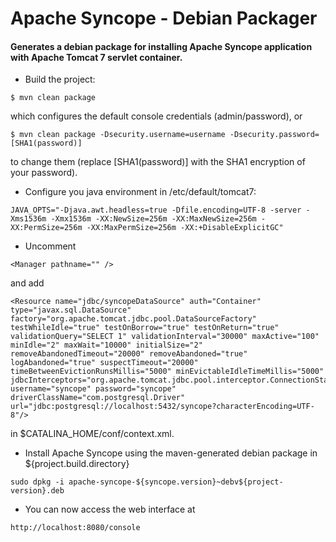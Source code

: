 Apache Syncope - Debian Packager
================================

#### Generates a debian package for installing Apache Syncope application with Apache Tomcat 7 servlet container.

* Build the project:
~~~
$ mvn clean package
~~~
which configures the default console credentials (admin/password), or
~~~
$ mvn clean package -Dsecurity.username=username -Dsecurity.password=[SHA1(password)]  
~~~
to change them (replace [SHA1(password)] with the SHA1 encryption of your password).

* Configure you java environment in /etc/default/tomcat7:
~~~
JAVA_OPTS="-Djava.awt.headless=true -Dfile.encoding=UTF-8 -server -Xms1536m -Xmx1536m -XX:NewSize=256m -XX:MaxNewSize=256m -XX:PermSize=256m -XX:MaxPermSize=256m -XX:+DisableExplicitGC"
~~~

* Uncomment 
~~~
<Manager pathname="" /> 
~~~
and  add
~~~ 
<Resource name="jdbc/syncopeDataSource" auth="Container" type="javax.sql.DataSource" factory="org.apache.tomcat.jdbc.pool.DataSourceFactory" testWhileIdle="true" testOnBorrow="true" testOnReturn="true" validationQuery="SELECT 1" validationInterval="30000" maxActive="100" minIdle="2" maxWait="10000" initialSize="2" removeAbandonedTimeout="20000" removeAbandoned="true" logAbandoned="true" suspectTimeout="20000" timeBetweenEvictionRunsMillis="5000" minEvictableIdleTimeMillis="5000" jdbcInterceptors="org.apache.tomcat.jdbc.pool.interceptor.ConnectionState;org.apache.tomcat.jdbc.pool.interceptor.StatementFinalizer" username="syncope" password="syncope" driverClassName="com.postgresql.Driver" url="jdbc:postgresql://localhost:5432/syncope?characterEncoding=UTF-8"/>
~~~
in $CATALINA_HOME/conf/context.xml.

* Install Apache Syncope using the maven-generated debian package in ${project.build.directory}
~~~
sudo dpkg -i apache-syncope-${syncope.version}~debv${project-version}.deb
~~~

* You can now access the web interface at 
~~~
http://localhost:8080/console
~~~
